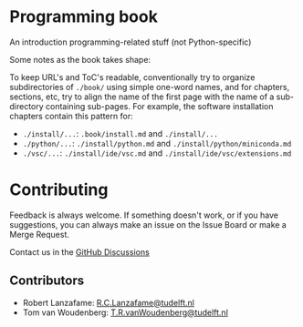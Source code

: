 # Programming book

An introduction programming-related stuff (not Python-specific)

Some notes as the book takes shape:

To keep URL's and ToC's readable, conventionally try to organize subdirectories of `./book/` using simple one-word names, and for chapters, sections, etc, try to align the name of the first page with the name of a sub-directory containing sub-pages. For example, the software installation chapters contain this pattern for:

- `./install/...`: `.book/install.md` and `./install/...`
- `./python/...`: `./install/python.md` and `./install/python/miniconda.md`
- `./vsc/...`: `./install/ide/vsc.md` and `./install/ide/vsc/extensions.md`

# Contributing
Feedback is always welcome. If something doesn't work, or if you have suggestions, you can always make an issue on the Issue Board or make a Merge Request.

Contact us in the [GitHub Discussions](https://github.com/TeachBooks/learn-programming/discussions)

## Contributors

- Robert Lanzafame: R.C.Lanzafame@tudelft.nl
- Tom van Woudenberg: T.R.vanWoudenberg@tudelft.nl